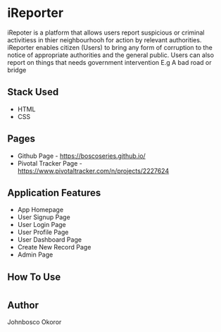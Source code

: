 # iReporter

iRepoter is a platform that allows users report suspicious or criminal activitiess in thier neighbourhooh for action by relevant authorities. iReporter enables citizen (Users) to bring any form of corruption to the notice of appropriate authorities and the general public. Users can also report on things that needs government intervention E.g A bad road or bridge

## Stack Used
- HTML
- CSS
## Pages
- Github Page - https://boscoseries.github.io/
- Pivotal Tracker Page - https://www.pivotaltracker.com/n/projects/2227624

## Application Features
* App Homepage
* User Signup Page
* User Login Page
* User Profile Page
* User Dashboard Page
* Create New Record Page
* Admin Page

## How To Use
#

## Author
Johnbosco Okoror
